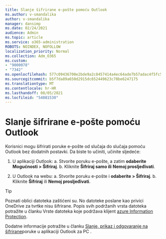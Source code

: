 ```yaml
---
title: Slanje šifrirane e-pošte pomoću Outlook
ms.author: v-smandalika
author: v-smandalika
manager: dansimp
ms.date: 02/24/2021
audience: Admin
ms.topic: article
ms.service: o365-administration
ROBOTS: NOINDEX, NOFOLLOW
localization_priority: Normal
ms.collection: Adm_O365
ms.custom:
- "9000078"
- "7342"
ms.openlocfilehash: 577c09436700e2bde9a2c8457414a4ec64ade7b57adac4f5fc51ca7cffe73656
ms.sourcegitcommit: b5f7da89a650d2915dc652449623c78be6247175
ms.translationtype: MT
ms.contentlocale: hr-HR
ms.lasthandoff: 08/05/2021
ms.locfileid: "54081530"
---
```

# <a name="send-encrypted-email-using-outlook"></a>Slanje šifrirane e-pošte pomoću Outlook

Korisnici mogu šifrirati poruke e-pošte od slučaja do slučaja pomoću Outlook bez dodatnih postavki. Da biste to učiniti, učinite sljedeće:

1. U aplikaciji Outlook: a. Stvorite poruku e-pošte, a zatim **odaberite Mogućnosti > Šifriraj**. 
    b. Kliknite **Šifriraj samo ili** **Nemoj prosljeđivati**.

2. U Outlook na webu: a. Stvorite poruku e-pošte i **odaberite > Šifriraj**.
    b. Kliknite **Šifriraj** ili **Nemoj prosljeđivati**.

> [!TIP]
> Poznati oblici datoteka zaštićeni su. No datoteke poslane kao privici OneDrive za tvrtke nisu šifrirane. Popis svih podržanih vrsta datoteka potražite u članku Vrste datoteka koje podržava klijent [azure Information Protection](https://docs.microsoft.com/azure/information-protection/rms-client/client-admin-guide-file-types).

Dodatne informacije potražite u članku [Slanje, prikaz i odgovaranje na šifrirane](https://support.microsoft.com/topic/send-view-and-reply-to-encrypted-messages-in-outlook-for-pc-eaa43495-9bbb-4fca-922a-df90dee51980)poruke u aplikaciji Outlook za PC .




